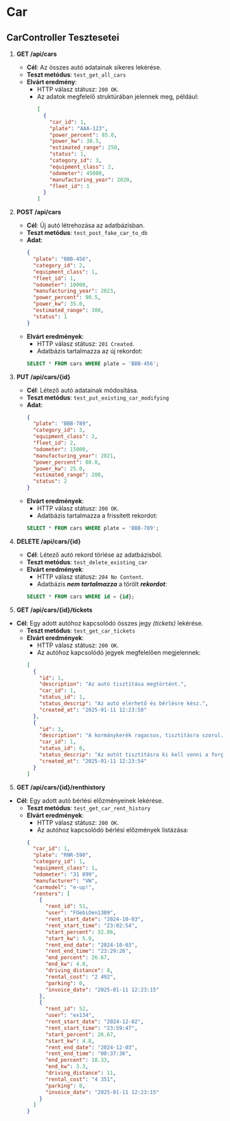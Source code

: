 # Car

## CarController Tesztesetei

1. **GET /api/cars**
   - **Cél**: Az összes autó adatainak sikeres lekérése.
   - **Teszt metódus**: `test_get_all_cars`
   - **Elvárt eredmény**:
     - HTTP válasz státusz: `200 OK`.
     - Az adatok megfelelő struktúrában jelennek meg, például:
       ```json
       [
         {
           "car_id": 1,
           "plate": "AAA-123",
           "power_percent": 85.0,
           "power_kw": 30.5,
           "estimated_range": 250,
           "status": 1,
           "category_id": 3,
           "equipment_class": 2,
           "odometer": 45000,
           "manufacturing_year": 2020,
           "fleet_id": 1
         }
       ]
       ```
2. **POST /api/cars**

   - **Cél**: Új autó létrehozása az adatbázisban.
   - **Teszt metódus**: `test_post_fake_car_to_db`
   - **Adat**:
     ```json
     {
       "plate": "BBB-456",
       "category_id": 2,
       "equipment_class": 1,
       "fleet_id": 1,
       "odometer": 10000,
       "manufacturing_year": 2023,
       "power_percent": 90.5,
       "power_kw": 35.0,
       "estimated_range": 300,
       "status": 1
     }
     ```
   - **Elvárt eredmények**:
     - HTTP válasz státusz: `201 Created`.
     - Adatbázis tartalmazza az új rekordot:
     ```sql
     SELECT * FROM cars WHERE plate = 'BBB-456';
     ```

3. **PUT /api/cars/{id}**

   - **Cél**: Létező autó adatainak módosítása.
   - **Teszt metódus**: `test_put_existing_car_modifying`
   - **Adat**:
     ```json
     {
       "plate": "BBB-789",
       "category_id": 3,
       "equipment_class": 2,
       "fleet_id": 2,
       "odometer": 15000,
       "manufacturing_year": 2021,
       "power_percent": 80.0,
       "power_kw": 25.0,
       "estimated_range": 200,
       "status": 2
     }
     ```
   - **Elvárt eredmények**:
     - HTTP válasz státusz: `200 OK`.
     - Adatbázis tartalmazza a frissített rekordot:
     ```sql
     SELECT * FROM cars WHERE plate = 'BBB-789';
     ```

4. **DELETE /api/cars/{id}**

   - **Cél**: Létező autó rekord törlése az adatbázisból.
   - **Teszt metódus**: `test_delete_existing_car`
   - **Elvárt eredmények**:
     - HTTP válasz státusz: `204 No Content`.
     - Adatbázis **_nem tartalmazza_** a törölt **_rekordot_**:
     ```sql
     SELECT * FROM cars WHERE id = {id};
     ```

5. **GET /api/cars/{id}/tickets**

- **Cél**: Egy adott autóhoz kapcsolódó összes jegy _(tickets)_ lekérése.
  - **Teszt metódus**: `test_get_car_tickets`
  - **Elvárt eredmények**:
    - HTTP válasz státusz: `200 OK`.
    - Az autóhoz kapcsolódó jegyek megfelelően megjelennek:
    ```json
    [
      {
        "id": 1,
        "description": "Az autó tisztítása megtörtént.",
        "car_id": 1,
        "status_id": 1,
        "status_descrip": "Az autó elérhető és bérlésre kész.",
        "created_at": "2025-01-11 12:23:58"
      },
      {
        "id": 3,
        "description": "A kormánykerék ragacsos, tisztításra szorul.",
        "car_id": 1,
        "status_id": 6,
        "status_descrip": "Az autót tisztításra ki kell vonni a forgalomból.",
        "created_at": "2025-01-11 12:23:54"
      }
    ]
    ```

5. **GET /api/cars/{id}/renthistory**

- **Cél**: Egy adott autó bérlési előzményeinek lekérése.
  - **Teszt metódus**: `test_get_car_rent_history`
  - **Elvárt eredmények**:
    - HTTP válasz státusz: `200 OK`.
    - Az autóhoz kapcsolódó bérlési előzmények listázása:
    ```json
    {
      "car_id": 1,
      "plate": "RNR-590",
      "category_id": 1,
      "equipment_class": 1,
      "odometer": "31 899",
      "manufacturer": "VW",
      "carmodel": "e-up!",
      "renters": [
        {
          "rent_id": 51,
          "user": "FOebiOen1309",
          "rent_start_date": "2024-10-03",
          "rent_start_time": "23:02:54",
          "start_percent": 32.86,
          "start_kw": 5.9,
          "rent_end_date": "2024-10-03",
          "rent_end_time": "23:29:26",
          "end_percent": 26.67,
          "end_kw": 4.8,
          "driving_distance": 8,
          "rental_cost": "2 492",
          "parking": 0,
          "invoice_date": "2025-01-11 12:23:15"
        },
        {
          "rent_id": 52,
          "user": "ex134",
          "rent_start_date": "2024-12-02",
          "rent_start_time": "23:59:47",
          "start_percent": 26.67,
          "start_kw": 4.8,
          "rent_end_date": "2024-12-03",
          "rent_end_time": "00:37:36",
          "end_percent": 18.33,
          "end_kw": 3.3,
          "driving_distance": 11,
          "rental_cost": "4 351",
          "parking": 0,
          "invoice_date": "2025-01-11 12:23:15"
        }
      ]
    }
    ```